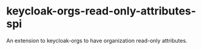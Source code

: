 # keycloak-orgs-read-only-attributes-spi
An extension to keycloak-orgs to have organization read-only attributes.
